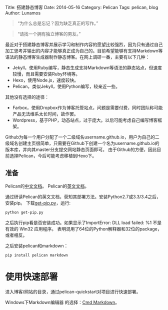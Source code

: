 Title: 搭建静态博客
Date: 2014-05-16
Category: Pelican 
Tags: pelican, blog
Author: Lunamos


> “为什么总是忘记？因为缺乏真正的写作。”

> “请找一个拥有独立博客的男友。”

最近对于搭建静态博客并展示学习和制作内容的愿望比较强烈，因为只有通过自己加工思考并输出的内容才能够真正成为自己的。目前希望能够有支持Markdown等语法的静态博客生成器制作静态博客。在网上调研一番，主要有以下几种：

- Jekyll，使用Ruby编写，静态生成支持Markdown等语法的静态站点，但速度较慢，而且需要安装Ruby环境等。
- Hexo，使用Node.js，速度较快。
- Pelican，类似Jekyll，使用Python编写，较亲近一些。

其他没有选择的途径：

- Farbox，使用Dropbox作为博客托管站点，问题是需要付费，同时团队称可能产品无法维系太长时间，故作罢。
- Wordpress，基于PHP，动态站点，过于庞大。以后可能考虑自己编写博客框架。

Github为每一个用户分配了一个二级域名username.github.io，用户为自己的二级域名创建主页很简单，只需要在Github下创建一个名为username.github.io的版本库，并向其master分支提交网站静态页面即可。
由于Github的方便，因此目前选择Pelican，今后可能考虑移植到Hexo下。

## 准备

Pelican的[中文文档](https://pelican-docs-chs.readthedocs.org/en/latest/)。
Pelican的[英文文档](http://docs.getpelican.com/en/latest/)。

通过研读Pelican的英文文档，获知其部署方法。安装Python2.7或3.3/3.4之后，安装pip。
下载[get-pip.py](https://bootstrap.pypa.io/get-pip.py)，运行:
```bash
python get-pip.py
```
之后执行pip看是否安装成功。如果显示了ImportError: DLL load failed: %1 不是有效的 Win32 应用程序。
表明混用了64位的Python解释器和32位的package，或者相反。

之后安装pelican和markdown：
```bash
pip install pelican markdown
```


# 使用快速部署
进入博客/网站的目录，通过pelican-quickstart对项目进行快速部署。


Windows下Markdown编辑器 的选择：[Cmd Markdown](https://www.zybuluo.com/mdeditor)。


